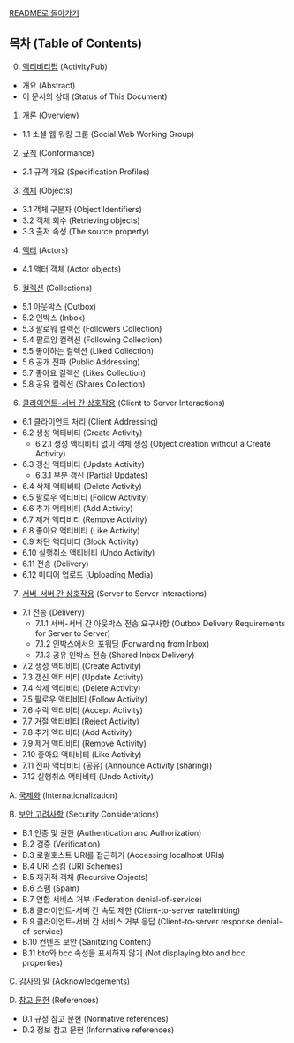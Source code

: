 [README로 돌아가기](README.md)

## 목차 (Table of Contents)

0. [액티비티펍](ActivityPubIntro.md) (ActivityPub)

- 개요 (Abstract) 
- 이 문서의 상태 (Status of This Document)

1. [개론](ActivityPubChapter1.md) (Overview)

- 1.1 소셜 웹 워킹 그룹 (Social Web Working Group)

2. [규칙](ActivityPubChapter2.md) (Conformance)

- 2.1 규격 개요 (Specification Profiles)

3. [객체](ActivityPubChapter3.md) (Objects)

- 3.1 객체 구분자 (Object Identifiers)
- 3.2 객체 회수 (Retrieving objects)
- 3.3 출저 속성 (The source property)

4. [액터](ActivityPubChapter4.md) (Actors)

- 4.1 액터 객체 (Actor objects)

5. [컬렉션](ActivityPubChapter5.md) (Collections)

- 5.1 아웃박스 (Outbox)
- 5.2 인박스 (Inbox)
- 5.3 팔로워 컬렉션 (Followers Collection)
- 5.4 팔로잉 컬렉션 (Following Collection)
- 5.5 좋아하는 컬렉션 (Liked Collection)
- 5.6 공개 전파 (Public Addressing)
- 5.7 좋아요 컬렉션 (Likes Collection)
- 5.8 공유 컬렉션 (Shares Collection)

6. [클라이언트-서버 간 상호작용](ActivityPubChapter6.md) (Client to Server Interactions)

- 6.1 클라이언트 처리 (Client Addressing)
- 6.2 생성 액티비티 (Create Activity)
  - 6.2.1 생성 액티비티 없이 객체 생성 (Object creation without a Create Activity)
- 6.3 갱신 액티비티 (Update Activity)
  - 6.3.1 부분 갱신 (Partial Updates)
- 6.4 삭제 액티비티 (Delete Activity)
- 6.5 팔로우 액티비티 (Follow Activity)
- 6.6 추가 액티비티 (Add Activity)
- 6.7 제거 액티비티 (Remove Activity)
- 6.8 좋아요 액티비티 (Like Activity)
- 6.9 차단 액티비티 (Block Activity)
- 6.10 실행취소 액티비티 (Undo Activity)
- 6.11 전송 (Delivery)
- 6.12 미디어 업로드 (Uploading Media)

7. [서버-서버 간 상호작용](ActivityPubChapter7.md) (Server to Server Interactions)

- 7.1 전송 (Delivery)
  - 7.1.1 서버-서버 간 아웃박스 전송 요구사항 (Outbox Delivery Requirements for Server to Server)
  - 7.1.2 인박스에서의 포워딩 (Forwarding from Inbox)
  - 7.1.3 공유 인박스 전송 (Shared Inbox Delivery)
- 7.2 생성 액티비티 (Create Activity)
- 7.3 갱신 액티비티 (Update Activity)
- 7.4 삭제 액티비티 (Delete Activity)
- 7.5 팔로우 액티비티 (Follow Activity)
- 7.6 수락 액티비티 (Accept Activity)
- 7.7 거절 액티비티 (Reject Activity)
- 7.8 추가 엑티비티 (Add Activity)
- 7.9 제거 액티비티 (Remove Activity)
- 7.10 좋아요 액티비티 (Like Activity)
- 7.11 전파 액티비티 (공유) (Announce Activity (sharing))
- 7.12 실행취소 액티비티 (Undo Activity)

A. [국제화](ActivityPubChapterA.md) (Internationalization)

B. [보안 고려사항](ActivityPubChapterB.md) (Security Considerations)

- B.1 인증 및 권한 (Authentication and Authorization)
- B.2 검증 (Verification)
- B.3 로컬호스트 URI를 접근하기 (Accessing localhost URIs)
- B.4 URI 스킴 (URI Schemes)
- B.5 재귀적 객체 (Recursive Objects)
- B.6 스팸 (Spam)
- B.7 연합 서비스 거부 (Federation denial-of-service)
- B.8 클라이언트-서버 간 속도 제한 (Client-to-server ratelimiting)
- B.9 클라이언트-서버 간 서비스 거부 응답 (Client-to-server response denial-of-service)
- B.10 컨텐츠 보안 (Sanitizing Content)
- B.11 bto와 bcc 속성을 표시하지 않기 (Not displaying bto and bcc properties)

C. [감사의 말](ActivityPubChapterC.md) (Acknowledgements)

D. [참고 문헌](ActivityPubChapterD.md) (References)

- D.1 규정 참고 문헌 (Normative references)
- D.2 정보 참고 문헌 (Informative references)
